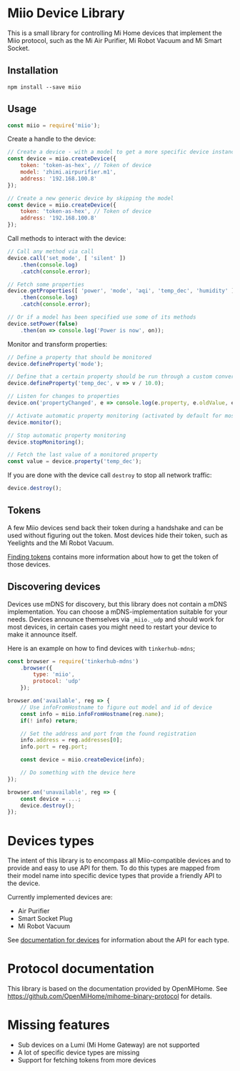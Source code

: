 # Miio Device Library

This is a small library for controlling Mi Home devices that implement the Miio
protocol, such as the Mi Air Purifier, Mi Robot Vacuum and Mi Smart Socket.

## Installation

```
npm install --save miio
```

## Usage

```javascript
const miio = require('miio');
```

Create a handle to the device:

```javascript
// Create a device - with a model to get a more specific device instance
const device = miio.createDevice({
	token: 'token-as-hex', // Token of device
	model: 'zhimi.airpurifier.m1',
	address: '192.168.100.8'
});

// Create a new generic device by skipping the model
const device = miio.createDevice({
	token: 'token-as-hex', // Token of device
	address: '192.168.100.8'
});
```

Call methods to interact with the device:

```javascript
// Call any method via call
device.call('set_mode', [ 'silent' ])
	.then(console.log)
	.catch(console.error);

// Fetch some properties
device.getProperties([ 'power', 'mode', 'aqi', 'temp_dec', 'humidity' ])
	.then(console.log)
	.catch(console.error);

// Or if a model has been specified use some of its methods
device.setPower(false)
	.then(on => console.log('Power is now', on));
```

Monitor and transform properties:
```javascript
// Define a property that should be monitored
device.defineProperty('mode');

// Define that a certain property should be run through a custom conversion
device.defineProperty('temp_dec', v => v / 10.0);

// Listen for changes to properties
device.on('propertyChanged', e => console.log(e.property, e.oldValue, e.value));

// Activate automatic property monitoring (activated by default for most devices)
device.monitor();

// Stop automatic property monitoring
device.stopMonitoring();

// Fetch the last value of a monitored property
const value = device.property('temp_dec');
```

If you are done with the device call `destroy` to stop all network traffic:

```javascript
device.destroy();
```

## Tokens

A few Miio devices send back their token during a handshake and can be used
without figuring out the token. Most devices hide their token, such as
Yeelights and the Mi Robot Vacuum.

[Finding tokens](tokens.md) contains more information about how to get the
token of those devices.

## Discovering devices

Devices use mDNS for discovery, but this library does not contain a mDNS
implementation. You can choose a mDNS-implementation suitable for your
needs. Devices announce themselves via `_miio._udp` and should work for most
devices, in certain cases you might need to restart your device to make it
announce itself.

Here is an example on how to find devices with `tinkerhub-mdns`;

```javascript
const browser = require('tinkerhub-mdns')
	.browser({
		type: 'miio',
		protocol: 'udp'
	});

browser.on('available', reg => {
	// Use infoFromHostname to figure out model and id of device
	const info = miio.infoFromHostname(reg.name);
	if(! info) return;

	// Set the address and port from the found registration
	info.address = reg.addresses[0];
	info.port = reg.port;

	const device = miio.createDevice(info);

	// Do something with the device here
});

browser.on('unavailable', reg => {
	const device = ...;
	device.destroy();
});
```

# Devices types

The intent of this library is to encompass all Miio-compatible devices and to
provide and easy to use API for them. To do this types are mapped from their
model name into specific device types that provide a friendly API to the device.

Currently implemented devices are:

* Air Purifier
* Smart Socket Plug
* Mi Robot Vacuum

See [documentation for devices](devices.md) for information about the API for each
type.

# Protocol documentation

This library is based on the documentation provided by OpenMiHome. See https://github.com/OpenMiHome/mihome-binary-protocol for details.

# Missing features

* Sub devices on a Lumi (Mi Home Gateway) are not supported
* A lot of specific device types are missing
* Support for fetching tokens from more devices
